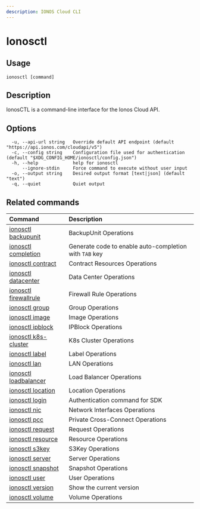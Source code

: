 ```yaml
---
description: IONOS Cloud CLI
---
```


# Ionosctl

## Usage

```text
ionosctl [command]
```

## Description

IonosCTL is a command-line interface for the Ionos Cloud API.

## Options

```text
  -u, --api-url string   Override default API endpoint (default "https://api.ionos.com/cloudapi/v5")
  -c, --config string    Configuration file used for authentication (default "$XDG_CONFIG_HOME/ionosctl/config.json")
  -h, --help             help for ionosctl
      --ignore-stdin     Force command to execute without user input
  -o, --output string    Desired output format [text|json] (default "text")
  -q, --quiet            Quiet output
```

## Related commands

| Command | Description |
| :--- | :--- |
| [ionosctl backupunit](backupunit/) | BackupUnit Operations |
| [ionosctl completion](completion/) | Generate code to enable auto-completion with `TAB` key |
| [ionosctl contract](contract/) | Contract Resources Operations |
| [ionosctl datacenter](datacenter/) | Data Center Operations |
| [ionosctl firewallrule](firewallrule/) | Firewall Rule Operations |
| [ionosctl group](group/) | Group Operations |
| [ionosctl image](image/) | Image Operations |
| [ionosctl ipblock](ipblock/) | IPBlock Operations |
| [ionosctl k8s-cluster](k8s-cluster/) | K8s Cluster Operations |
| [ionosctl label](label/) | Label Operations |
| [ionosctl lan](lan/) | LAN Operations |
| [ionosctl loadbalancer](loadbalancer/) | Load Balancer Operations |
| [ionosctl location](location/) | Location Operations |
| [ionosctl login](login.md) | Authentication command for SDK |
| [ionosctl nic](nic/) | Network Interfaces Operations |
| [ionosctl pcc](pcc/) | Private Cross-Connect Operations |
| [ionosctl request](request/) | Request Operations |
| [ionosctl resource](resource/) | Resource Operations |
| [ionosctl s3key](s3key/) | S3Key Operations |
| [ionosctl server](server/) | Server Operations |
| [ionosctl snapshot](snapshot/) | Snapshot Operations |
| [ionosctl user](user/) | User Operations |
| [ionosctl version](version.md) | Show the current version |
| [ionosctl volume](volume/) | Volume Operations |

